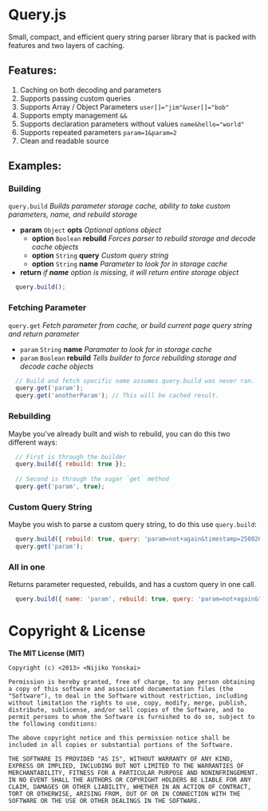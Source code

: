 # Query.js

 Small, compact, and efficient query string parser library that is packed with features and two layers of caching.
 
## Features:

1. Caching on both decoding and parameters
2. Supports passing custom queries
2. Supports Array / Object Parameters `user[]="jim"&user[]="bob"`
3. Supports empty management `&&`
4. Supports declaration parameters without values `name&hello="world"`
5. Supports repeated parameters `param=1&param=2`
5. Clean and readable source

## Examples:

### Building

`query.build` *Builds parameter storage cache, ability to take custom parameters, name, and rebuild storage*
- **param** `Object` **opts** *Optional options object*
  - **option** `Boolean` **rebuild** *Forces parser to rebuild storage and decode cache objects*
  - **option** `String` **query** *Custom query string*
  - **option** `String` **name** *Parameter to look for in storage cache*
- **return** *if **name** option is missing, it will return entire storage object*

```javascript
  query.build();
```

### Fetching Parameter

`query.get` *Fetch parameter from cache, or build current page query string and return parameter*
- `param` `String` **name** *Paramater to look for in storage cache*
- `param` `Boolean` **rebuild** *Tells builder to force rebuilding storage and decode cache objects*

```javascript
  // Build and fetch specific name assumes query.build was never ran.
  query.get('param');
  query.get('anotherParam'); // This will be cached result.
```

### Rebuilding

  Maybe you've already built and wish to rebuild, you can do this two different ways:

```javascript
  // First is through the builder
  query.build({ rebuild: true });
  
  // Second is through the sugar `get` method
  query.get('param', true);
```

### Custom Query String

  Maybe you wish to parse a custom query string, to do this use `query.build`:

```javascript
  query.build({ rebuild: true, query: 'param=not+again&timestamp=250826092386' });
  query.get('param');
```

### All in one

  Returns parameter requested, rebuilds, and has a custom query in one call.

```javascript
  query.build({ name: 'param', rebuild: true, query: 'param=not+again&timestamp=250826092386' });
```

# Copyright & License

  **The MIT License (MIT)**

    Copyright (c) <2013> <Nijiko Yonskai>

    Permission is hereby granted, free of charge, to any person obtaining a copy of this software and associated documentation files (the "Software"), to deal in the Software without restriction, including without limitation the rights to use, copy, modify, merge, publish, distribute, sublicense, and/or sell copies of the Software, and to permit persons to whom the Software is furnished to do so, subject to the following conditions:

    The above copyright notice and this permission notice shall be included in all copies or substantial portions of the Software.

    THE SOFTWARE IS PROVIDED "AS IS", WITHOUT WARRANTY OF ANY KIND, EXPRESS OR IMPLIED, INCLUDING BUT NOT LIMITED TO THE WARRANTIES OF MERCHANTABILITY, FITNESS FOR A PARTICULAR PURPOSE AND NONINFRINGEMENT. IN NO EVENT SHALL THE AUTHORS OR COPYRIGHT HOLDERS BE LIABLE FOR ANY CLAIM, DAMAGES OR OTHER LIABILITY, WHETHER IN AN ACTION OF CONTRACT, TORT OR OTHERWISE, ARISING FROM, OUT OF OR IN CONNECTION WITH THE SOFTWARE OR THE USE OR OTHER DEALINGS IN THE SOFTWARE.
